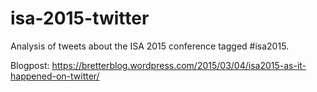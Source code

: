 # isa-2015-twitter
Analysis of tweets about the ISA 2015 conference tagged #isa2015.

Blogpost:
https://bretterblog.wordpress.com/2015/03/04/isa2015-as-it-happened-on-twitter/

